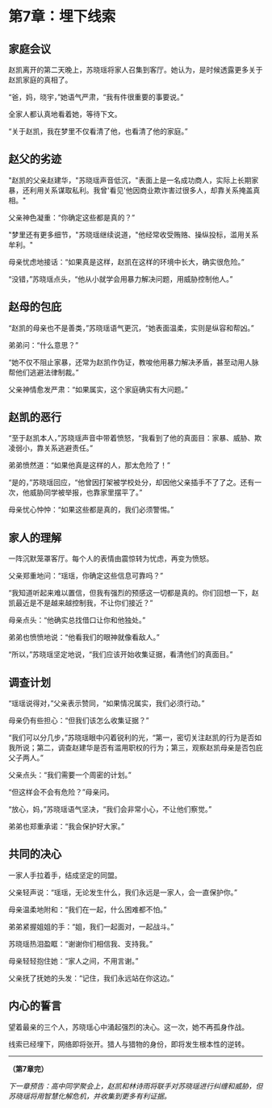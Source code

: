 # 第7章：埋下线索

## 家庭会议

赵凯离开的第二天晚上，苏晓瑶将家人召集到客厅。她认为，是时候透露更多关于赵凯家庭的真相了。

“爸，妈，晓宇，”她语气严肃，“我有件很重要的事要说。”

全家人都认真地看着她，等待下文。

“关于赵凯，我在梦里不仅看清了他，也看清了他的家庭。”

## 赵父的劣迹

"赵凯的父亲赵建华，"苏晓瑶声音低沉，"表面上是一名成功商人，实际上长期家暴，还利用关系谋取私利。我曾'看见'他因商业欺诈害过很多人，却靠关系掩盖真相。"

父亲神色凝重：“你确定这些都是真的？”

"梦里还有更多细节，"苏晓瑶继续说道，"他经常收受贿赂、操纵投标，滥用关系牟利。"

母亲忧虑地接话：“如果真是这样，赵凯在这样的环境中长大，确实很危险。”

“没错，”苏晓瑶点头，“他从小就学会用暴力解决问题，用威胁控制他人。”

## 赵母的包庇

“赵凯的母亲也不是善类，”苏晓瑶语气更沉，“她表面温柔，实则是纵容和帮凶。”

弟弟问：“什么意思？”

“她不仅不阻止家暴，还常为赵凯作伪证，教唆他用暴力解决矛盾，甚至动用人脉帮他们逃避法律制裁。”

父亲神情愈发严肃：“如果属实，这个家庭确实有大问题。”

## 赵凯的恶行

“至于赵凯本人，”苏晓瑶声音中带着愤怒，“我看到了他的真面目：家暴、威胁、欺凌弱小，靠关系逃避责任。”

弟弟愤然道：“如果他真是这样的人，那太危险了！”

“是的，”苏晓瑶回应，“他曾因打架被学校处分，却因他父亲插手不了了之。还有一次，他威胁同学被举报，也靠家里摆平了。”

母亲忧心忡忡：“如果这些都是真的，我们必须警惕。”

## 家人的理解

一阵沉默笼罩客厅。每个人的表情由震惊转为忧虑，再变为愤怒。

父亲郑重地问：“瑶瑶，你确定这些信息可靠吗？”

“我知道听起来难以置信，但我有强烈的预感这一切都是真的。你们回想一下，赵凯最近是不是越来越控制我，不让你们接近？”

母亲点头：“他确实总找借口让你和他独处。”

弟弟也愤愤地说：“他看我们的眼神就像看敌人。”

“所以，”苏晓瑶坚定地说，“我们应该开始收集证据，看清他们的真面目。”

## 调查计划

“瑶瑶说得对，”父亲表示赞同，“如果情况属实，我们必须行动。”

母亲仍有些担心：“但我们该怎么收集证据？”

“我们可以分几步，”苏晓瑶眼中闪着锐利的光，“第一，密切关注赵凯的行为是否如我所说；第二，调查赵建华是否有滥用职权的行为；第三，观察赵凯母亲是否包庇父子两人。”

父亲点头：“我们需要一个周密的计划。”

“但这样会不会有危险？”母亲问。

“放心，妈，”苏晓瑶语气坚决，“我们会非常小心，不让他们察觉。”

弟弟也郑重承诺：“我会保护好大家。”

## 共同的决心

一家人手拉着手，结成坚定的同盟。

父亲轻声说：“瑶瑶，无论发生什么，我们永远是一家人，会一直保护你。”

母亲温柔地附和：“我们在一起，什么困难都不怕。”

弟弟紧握姐姐的手：“姐，我们一起面对，一起战斗。”

苏晓瑶热泪盈眶：“谢谢你们相信我、支持我。”

母亲轻轻抱住她：“家人之间，不用言谢。”

父亲抚了抚她的头发：“记住，我们永远站在你这边。”

## 内心的誓言

望着最亲的三个人，苏晓瑶心中涌起强烈的决心。这一次，她不再孤身作战。

线索已经埋下，网络即将张开。猎人与猎物的身份，即将发生根本性的逆转。

---

**（第7章完）**

*下一章预告：高中同学聚会上，赵凯和林诗雨将联手对苏晓瑶进行纠缠和威胁，但苏晓瑶将用智慧化解危机，并收集到更多有利证据。*
